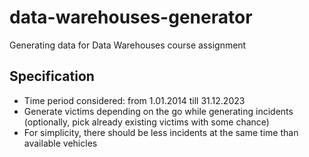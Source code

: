 # data-warehouses-generator
Generating data for Data Warehouses course assignment

## Specification
- Time period considered: from 1.01.2014 till 31.12.2023
- Generate victims depending on the go while generating incidents (optionally, pick already existing victims with some chance)
- For simplicity, there should be less incidents at the same time than available vehicles